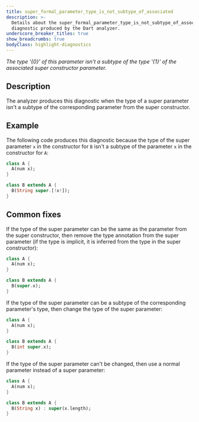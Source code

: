 ```yaml
---
title: super_formal_parameter_type_is_not_subtype_of_associated
description: >-
  Details about the super_formal_parameter_type_is_not_subtype_of_associated
  diagnostic produced by the Dart analyzer.
underscore_breaker_titles: true
show_breadcrumbs: true
bodyClass: highlight-diagnostics
---
```


_The type '{0}' of this parameter isn't a subtype of the type '{1}' of the associated super constructor parameter._

## Description

The analyzer produces this diagnostic when the type of a super parameter
isn't a subtype of the corresponding parameter from the super constructor.

## Example

The following code produces this diagnostic because the type of the super
parameter `x` in the constructor for `B` isn't a subtype of the parameter
`x` in the constructor for `A`:

```dart
class A {
  A(num x);
}

class B extends A {
  B(String super.[!x!]);
}
```

## Common fixes

If the type of the super parameter can be the same as the parameter from
the super constructor, then remove the type annotation from the super
parameter (if the type is implicit, it is inferred from the type in the
super constructor):

```dart
class A {
  A(num x);
}

class B extends A {
  B(super.x);
}
```

If the type of the super parameter can be a subtype of the corresponding
parameter's type, then change the type of the super parameter:

```dart
class A {
  A(num x);
}

class B extends A {
  B(int super.x);
}
```

If the type of the super parameter can't be changed, then use a normal
parameter instead of a super parameter:

```dart
class A {
  A(num x);
}

class B extends A {
  B(String x) : super(x.length);
}
```
